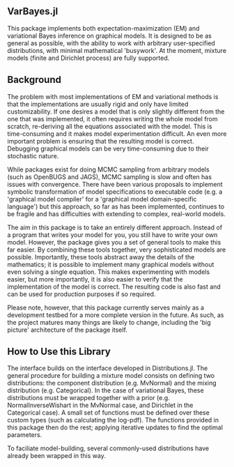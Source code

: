 ## VarBayes.jl

This package implements both expectation-maximization (EM) and variational Bayes inference on graphical models. It is designed to be as general as possible, with the ability to work with arbitrary user-specified distributions, with minimal mathematical 'busywork'. At the moment, mixture models (finite and Dirichlet process) are fully supported.

## Background

The problem with most implementations of EM and variational methods is that the implementations are usually rigid and only have limited customizability. If one desires a model that is only slightly different from the one that was implemented, it often requires writing the whole model from scratch, re-deriving all the equations associated with the model. This is time-consuming and it makes model experimentation difficult. An even more important problem is ensuring that the resulting model is correct. Debugging graphical models can be very time-consuming due to their stochastic nature.

While packages exist for doing MCMC sampling from arbitrary models (such as OpenBUGS and JAGS), MCMC sampling is slow and often has issues with convergence. There have been various proposals to implement symbolic transformation of model specifications to executable code (e.g. a 'graphical model compiler' for a 'graphical model domain-specific language') but this approach, so far as has been implemented, continues to be fragile and has difficulties with extending to complex, real-world models.

The aim in this package is to take an entirely different approach. Instead of a program that writes your model for you, you still have to write your own model. However, the package gives you a set of general tools to make this far easier. By combining these tools together, very sophisticated models are possible. Importantly, these tools abstract away the details of the mathematics; it is possible to implement many graphical models without even solving a single equation. This makes experimenting with models easier, but more importantly, it is also easier to verify that the implementation of the model is correct. The resulting code is also fast and can be used for production purposes if so required.

Please note, however, that this package currently serves mainly as a development testbed for a more complete version in the future. As such, as the project matures many things are likely to change, including the 'big picture' architecture of the package itself.

## How to Use this Library

The interface builds on the interface developed in Distributions.jl. The general procedure for building a mixture model consists on defining two distributions: the component distribution (e.g. MvNormal) and the mixing distribution (e.g. Categorical). In the case of variational Bayes, these distributions must be wrapped together with a prior (e.g. NormalInverseWishart in the MvNormal case, and Dirichlet in the Categorical case). A small set of functions must be defined over these custom types (such as calculating the log-pdf). The functions provided in this package then do the rest; applying iterative updates to find the optimal parameters.

To faciliate model-building, several commonly-used distributions have already been wrapped in this way.
